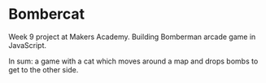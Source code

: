 # Bombercat

Week 9 project at Makers Academy. Building Bomberman arcade game in JavaScript.

In sum: a game with a cat which moves around a map and drops bombs to get to the other side. 
